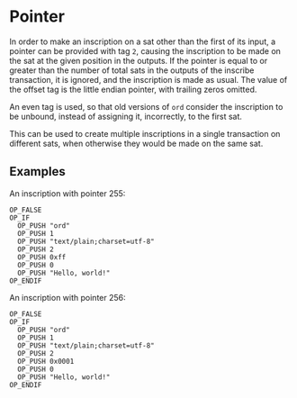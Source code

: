 Pointer
=======

In order to make an inscription on a sat other than the first of its input, a
pointer can be provided with tag `2`, causing the inscription to be made on the
sat at the given position in the outputs. If the pointer is equal to or greater than the number
of total sats in the outputs of the inscribe transaction, it is ignored, and
the inscription is made as usual. The value of the offset tag is the little
endian pointer, with trailing zeros omitted.

An even tag is used, so that old versions of `ord` consider the inscription to
be unbound, instead of assigning it, incorrectly, to the first sat.

This can be used to create multiple inscriptions in a single transaction on
different sats, when otherwise they would be made on the same sat.

Examples
--------

An inscription with pointer 255:

```
OP_FALSE
OP_IF
  OP_PUSH "ord"
  OP_PUSH 1
  OP_PUSH "text/plain;charset=utf-8"
  OP_PUSH 2
  OP_PUSH 0xff
  OP_PUSH 0
  OP_PUSH "Hello, world!"
OP_ENDIF
```

An inscription with pointer 256:

```
OP_FALSE
OP_IF
  OP_PUSH "ord"
  OP_PUSH 1
  OP_PUSH "text/plain;charset=utf-8"
  OP_PUSH 2
  OP_PUSH 0x0001
  OP_PUSH 0
  OP_PUSH "Hello, world!"
OP_ENDIF
```
